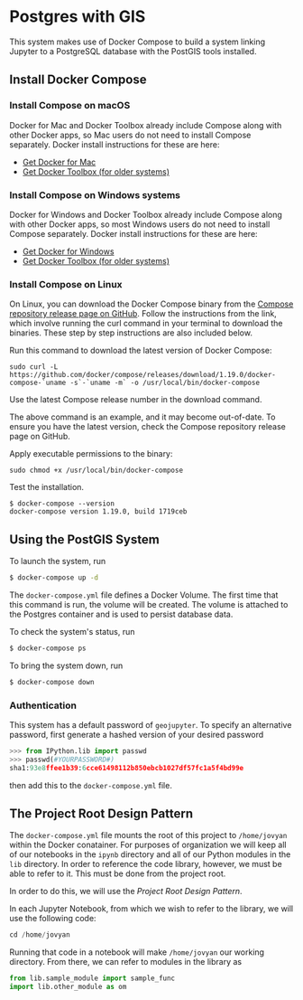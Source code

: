 # Postgres with GIS

This system makes use of Docker Compose to build a system linking Jupyter to a PostgreSQL database with the PostGIS tools installed. 

## Install Docker Compose

### Install Compose on macOS
Docker for Mac and Docker Toolbox already include Compose along with other Docker apps, so Mac users do not need to install Compose separately. Docker install instructions for these are here:

- [Get Docker for Mac](https://docs.docker.com/docker-for-mac/install/)
- [Get Docker Toolbox (for older systems)](https://docs.docker.com/toolbox/overview/)

### Install Compose on Windows systems

Docker for Windows and Docker Toolbox already include Compose along with other Docker apps, so most Windows users do not need to install Compose separately. Docker install instructions for these are here:

- [Get Docker for Windows](https://docs.docker.com/docker-for-windows/install/)
- [Get Docker Toolbox (for older systems)](https://docs.docker.com/toolbox/overview/)

### Install Compose on Linux

On Linux, you can download the Docker Compose binary from the [Compose repository release page on GitHub](https://github.com/docker/compose/releases). Follow the instructions from the link, which involve running the curl command in your terminal to download the binaries. These step by step instructions are also included below.

Run this command to download the latest version of Docker Compose:

```
sudo curl -L https://github.com/docker/compose/releases/download/1.19.0/docker-compose-`uname -s`-`uname -m` -o /usr/local/bin/docker-compose
```

Use the latest Compose release number in the download command.

The above command is an example, and it may become out-of-date. To ensure you have the latest version, check the Compose repository release page on GitHub.

Apply executable permissions to the binary:

```
sudo chmod +x /usr/local/bin/docker-compose
```

Test the installation.

```
$ docker-compose --version
docker-compose version 1.19.0, build 1719ceb
```

## Using the PostGIS System

To launch the system, run

```bash
$ docker-compose up -d
```

The `docker-compose.yml` file defines a Docker Volume. The first time that this command is run, the volume will be created. The volume is attached to the Postgres container and is used to persist database data.

To check the system's status, run

```bash
$ docker-compose ps
```

To bring the system down, run 

```bash
$ docker-compose down
```

### Authentication

This system has a default password of `geojupyter`. To specify an alternative password, first generate a hashed version of your desired password

```python
>>> from IPython.lib import passwd
>>> passwd(#YOURPASSWORD#)
sha1:93e8ffee1b39:6cce61498112b850ebcb1027df57fc1a5f4bd99e
```

then add this to the `docker-compose.yml` file.


## The Project Root Design Pattern

The `docker-compose.yml` file mounts the root of this project to `/home/jovyan` within the Docker conatainer. For purposes of organization we will keep all of our notebooks in the `ipynb` directory and all of our Python modules in the `lib` directory. In order to reference the code library, however, we must be able to refer to it. This must be done from the project root. 

In order to do this, we will use the *Project Root Design Pattern*.

In each Jupyter Notebook, from which we wish to refer to the library, we will use the following code:

```python
cd /home/jovyan
```

Running that code in a notebook will make `/home/jovyan` our working directory. From there, we can refer to modules in the library as

```python
from lib.sample_module import sample_func
import lib.other_module as om
```
